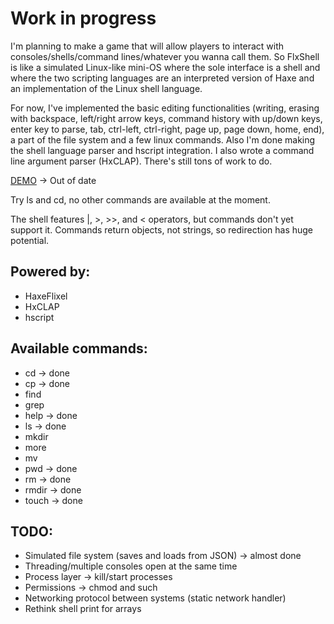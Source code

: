 # Work in progress
I'm planning to make a game that will allow players to interact with consoles/shells/command lines/whatever you wanna call them.
So FlxShell is like a simulated Linux-like mini-OS where the sole interface is a shell and where the two scripting languages are an interpreted version of Haxe and an implementation of the Linux shell language.

For now, I've implemented the basic editing functionalities (writing, erasing with backspace, left/right arrow keys, command history with up/down keys, enter key to parse, tab, ctrl-left, ctrl-right, page up, page down, home, end), a part of the file system and a few linux commands. Also I'm done making the shell language parser and hscript integration.
I also wrote a command line argument parser (HxCLAP). There's still tons of work to do.

[DEMO](http://ohmnivore.elementfx.com/wp-content/uploads/2014/06/FlxShell2.swf) -> Out of date

Try ls and cd, no other commands are available at the moment.

The shell features |, >, >>, and < operators, but commands don't yet support it. Commands return objects, not strings, so redirection has huge potential.

## Powered by:
* HaxeFlixel
* HxCLAP
* hscript

## Available commands:
* cd -> done
* cp -> done
* find
* grep
* help -> done
* ls -> done
* mkdir
* more
* mv
* pwd -> done
* rm -> done
* rmdir -> done
* touch -> done

## TODO:
* Simulated file system (saves and loads from JSON) -> almost done
* Threading/multiple consoles open at the same time
* Process layer -> kill/start processes
* Permissions -> chmod and such
* Networking protocol between systems (static network handler)
* Rethink shell print for arrays
